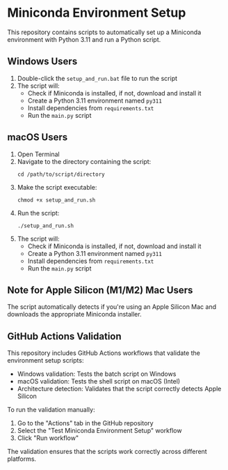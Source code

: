 # Miniconda Environment Setup

This repository contains scripts to automatically set up a Miniconda environment with Python 3.11 and run a Python script.

## Windows Users

1. Double-click the `setup_and_run.bat` file to run the script
2. The script will:
   - Check if Miniconda is installed, if not, download and install it
   - Create a Python 3.11 environment named `py311`
   - Install dependencies from `requirements.txt`
   - Run the `main.py` script

## macOS Users

1. Open Terminal
2. Navigate to the directory containing the script:
   ```
   cd /path/to/script/directory
   ```
3. Make the script executable:
   ```
   chmod +x setup_and_run.sh
   ```
4. Run the script:
   ```
   ./setup_and_run.sh
   ```
5. The script will:
   - Check if Miniconda is installed, if not, download and install it
   - Create a Python 3.11 environment named `py311`
   - Install dependencies from `requirements.txt`
   - Run the `main.py` script

## Note for Apple Silicon (M1/M2) Mac Users

The script automatically detects if you're using an Apple Silicon Mac and downloads the appropriate Miniconda installer.

## GitHub Actions Validation

This repository includes GitHub Actions workflows that validate the environment setup scripts:

- Windows validation: Tests the batch script on Windows
- macOS validation: Tests the shell script on macOS (Intel)
- Architecture detection: Validates that the script correctly detects Apple Silicon

To run the validation manually:
1. Go to the "Actions" tab in the GitHub repository
2. Select the "Test Miniconda Environment Setup" workflow
3. Click "Run workflow"

The validation ensures that the scripts work correctly across different platforms. 